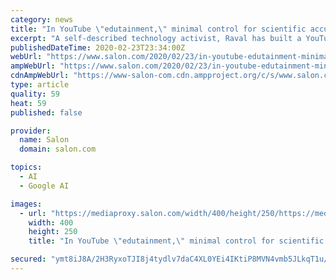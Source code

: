 ```yaml
---
category: news
title: "In YouTube \"edutainment,\" minimal control for scientific accuracy"
excerpt: "A self-described technology activist, Raval has built a YouTube following of almost 700,000 over the past four years with popular videos like \"TensorFlow in 5 Minutes,\" which explains a popular software platform used in artificial intelligence research, and \"How to Make Money as a Programmer in 2018.\" To keep his audience entertained and ..."
publishedDateTime: 2020-02-23T23:34:00Z
webUrl: "https://www.salon.com/2020/02/23/in-youtube-edutainment-minimal-control-for-scientific-accuracy_partner/"
ampWebUrl: "https://www.salon.com/2020/02/23/in-youtube-edutainment-minimal-control-for-scientific-accuracy_partner/amp"
cdnAmpWebUrl: "https://www-salon-com.cdn.ampproject.org/c/s/www.salon.com/2020/02/23/in-youtube-edutainment-minimal-control-for-scientific-accuracy_partner/amp"
type: article
quality: 59
heat: 59
published: false

provider:
  name: Salon
  domain: salon.com

topics:
  - AI
  - Google AI

images:
  - url: "https://mediaproxy.salon.com/width/400/height/250/https://media.salon.com/2018/05/soda-machine-hospital.jpg"
    width: 400
    height: 250
    title: "In YouTube \"edutainment,\" minimal control for scientific accuracy"

secured: "ymt8iJ8A/2H3RyxoTJI8j4tydlv7daC4XL0YEi4IKtiP8MVN4vmb5JLkqT1u/EpYiPusekeeyHt6Jr6Y6I8yPv49WvGzWfaNLRXB4Lid2zQl8JApQ5QzDrWe9emKrtXv4URM2caKMXEkhHKkeqSqnqTPLd0ItF/hdz9uajkxzBkgShacK+H3VxobufAMRQAYk8/dlf3f1N/2w+AYZMez+bNBAA2cnGRrB1vtUGF0007/z8NDu92W3sWQ5pA5ASiQfuXepY+V6DJZh/HRrry8if0dlO6iWusqKI/mM5Oo4vZnAHoZKdrrMR/BT+q7xqIKl2ohmX/8NPKpF4j0gxg2kCEJSn+ANdBtPReTQxGEYYvH/2PiyfTI7siAUDPnx+5FNYFC+5y/I4p3WgJSgWOPFDoQZ7W8XClab2MPLWAF19NFYgNueqIdvWcrVLlD3sFFiFgkCbzCmfFb9IkwpBoVCcXrhtcPIjZYRACKE+XmcQI=;PF/6/TWx2XpYBKBp+5R7fg=="
---
```


